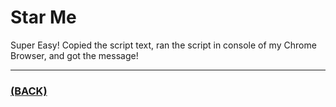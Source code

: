 # Star Me
Super Easy! Copied the script text, ran the script in console of my Chrome Browser, and got the message!

---

### [(BACK)](https://github.com/theamankumarsingh/amfoss-tasks)
